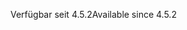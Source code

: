 <span data-ttu-id="3edce-101">Verfügbar seit 4.5.2</span><span class="sxs-lookup"><span data-stu-id="3edce-101">Available since 4.5.2</span></span>